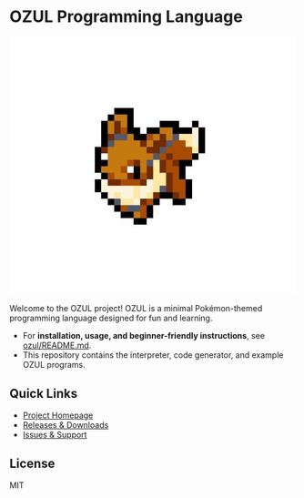 # OZUL Programming Language

![OZUL Language Badge](https://github.com/Arceus-7/OZUL/blob/51d84baf4f94d5cf7dd8a282c4fbca067e9e5a62/Eevee%20Teste.jpg)

Welcome to the OZUL project! OZUL is a minimal Pokémon-themed programming language designed for fun and learning.

- For **installation, usage, and beginner-friendly instructions**, see [ozul/README.md](ozul/README.md).
- This repository contains the interpreter, code generator, and example OZUL programs.

## Quick Links
- [Project Homepage](https://github.com/Arceus-7/OZUL)
- [Releases & Downloads](https://github.com/Arceus-7/OZUL/releases)
- [Issues & Support](https://github.com/Arceus-7/OZUL/issues)

## License
MIT 